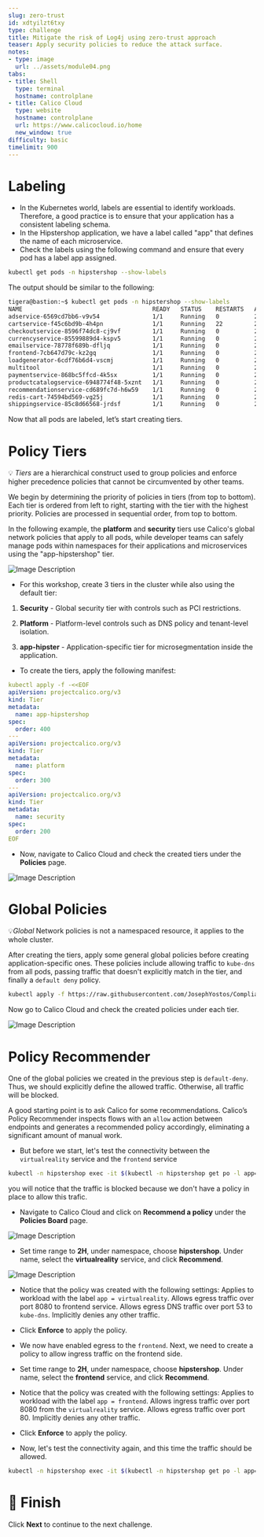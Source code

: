 ```yaml
---
slug: zero-trust
id: xdtyilzt6txy
type: challenge
title: Mitigate the risk of Log4j using zero-trust approach
teaser: Apply security policies to reduce the attack surface.
notes:
- type: image
  url: ../assets/module04.png
tabs:
- title: Shell
  type: terminal
  hostname: controlplane
- title: Calico Cloud
  type: website
  hostname: controlplane
  url: https://www.calicocloud.io/home
  new_window: true
difficulty: basic
timelimit: 900
---
```




Labeling
================

- In the Kubernetes world, labels are essential to identify workloads. Therefore, a good practice is to ensure that your application has a consistent labeling schema.
- In the Hipstershop application, we have a label called "app" that defines the name of each microservice.
- Check the labels using the following command and ensure that every pod has a label app assigned.

```bash
kubectl get pods -n hipstershop --show-labels
```

The output should be similar to the following:

```bash
tigera@bastion:~$ kubectl get pods -n hipstershop --show-labels
NAME                                     READY   STATUS    RESTARTS   AGE   LABELS
adservice-6569cd7bb6-v9v54               1/1     Running   0          28h   app=adservice,pci=true,pod-template-hash=6569cd7bb6
cartservice-f45c6bd9b-4h4pn              1/1     Running   22         28h   app=cartservice,pci=true,pod-template-hash=f45c6bd9b
checkoutservice-8596f74dc8-cj9vf         1/1     Running   0          28h   app=checkoutservice,pci=true,pod-template-hash=8596f74dc8
currencyservice-85599889d4-kspv5         1/1     Running   0          28h   app=currencyservice,pci=true,pod-template-hash=85599889d4
emailservice-78778f689b-dfljq            1/1     Running   0          28h   app=emailservice,pci=true,pod-template-hash=78778f689b
frontend-7cb647d79c-kz2gq                1/1     Running   0          28h   app=frontend,pci=true,pod-template-hash=7cb647d79c
loadgenerator-6cdf76b6d4-vscmj           1/1     Running   0          28h   app=loadgenerator,pci=true,pod-template-hash=6cdf76b6d4
multitool                                1/1     Running   0          28h   pci=true,run=multitool
paymentservice-868bc5ffcd-4k5sx          1/1     Running   0          28h   app=paymentservice,pci=true,pod-template-hash=868bc5ffcd
productcatalogservice-6948774f48-5xznt   1/1     Running   0          28h   app=productcatalogservice,pci=true,pod-template-hash=6948774f48
recommendationservice-cd689fc7d-h6w59    1/1     Running   0          28h   app=recommendationservice,pci=true,pod-template-hash=cd689fc7d
redis-cart-74594bd569-vg25j              1/1     Running   0          28h   app=redis-cart,pci=true,pod-template-hash=74594bd569
shippingservice-85c8d66568-jrdsf         1/1     Running   0          28h   app=shippingservice,pci=true,pod-template-hash=85c8d66568
```

Now that all pods are labeled, let’s start creating tiers.

Policy Tiers
================

💡 *Tiers* are a hierarchical construct used to group policies and enforce higher precedence policies that cannot be circumvented by other teams.

We begin by determining the priority of policies in tiers (from top to bottom). Each tier is ordered from left to right, starting with the tier with the highest priority. Policies are processed in sequential order, from top to bottom.

In the following example, the **platform** and **security** tiers use Calico's global network policies that apply to all pods, while developer teams can safely manage pods within namespaces for their applications and microservices using the "app-hipstershop" tier.

![Image Description](../assets/policy-processing.png)

- For this workshop, create 3 tiers in the cluster while also using the default tier:

1. **Security** - Global security tier with controls such as PCI restrictions.

2. **Platform** - Platform-level controls such as DNS policy and tenant-level isolation.

3. **app-hipster** - Application-specific tier for microsegmentation inside the application.

- To create the tiers, apply the following manifest:

```yaml
kubectl apply -f -<<EOF
apiVersion: projectcalico.org/v3
kind: Tier
metadata:
  name: app-hipstershop
spec:
  order: 400
---
apiVersion: projectcalico.org/v3
kind: Tier
metadata:
  name: platform
spec:
  order: 300
---
apiVersion: projectcalico.org/v3
kind: Tier
metadata:
  name: security
spec:
  order: 200
EOF
```

- Now, navigate to Calico Cloud and check the created tiers under the **Policies** page.

![Image Description](../assets/policy-board.png)

Global Policies
================

💡*Global* Network policies is not a namespaced resource, it applies to the whole cluster.

After creating the tiers, apply some general global policies before creating application-specific ones. These policies include allowing traffic to `kube-dns` from all pods, passing traffic that doesn't explicitly match in the tier, and finally a `default deny` policy.

```bash
kubectl apply -f https://raw.githubusercontent.com/JosephYostos/Compliance-workshop/main/03-security-policies/mainfest/2.2-pass-dns-default-deny-policy.yaml
```

Now go to Calico Cloud and check the created policies under each tier.

![Image Description](../assets/global-policies.png)

Policy Recommender
================

One of the global policies we created in the previous step is `default-deny`. Thus, we should explicitly define the allowed traffic. Otherwise, all traffic will be blocked.

A good starting point is to ask Calico for some recommendations. Calico’s Policy Recommender inspects flows with an `allow` action between endpoints and generates a recommended policy accordingly, eliminating a significant amount of manual work.

- But before we start, let's test the connectivity between the `virtualreality` service and the `frontend` service

```bash
kubectl -n hipstershop exec -it $(kubectl -n hipstershop get po -l app=virtualreality -ojsonpath='{.items[0].metadata.name}') -- sh -c 'curl -m3 -sI frontend 2>/dev/null | grep -i http'
```
you will notice that the traffic is blocked because we don't have a policy in place to allow this trafic.

- Navigate to Calico Cloud and click on **Recommend a policy** under the **Policies Board** page.

![Image Description](../assets/recommender01.png)

- Set time range to **2H**, under namespace, choose **hipstershop**. Under name, select the **virtualreality** service, and click **Recommend**.

![Image Description](../assets/recommender02.png)

- Notice that the policy was created with the following settings:
Applies to workload with the label `app = virtualreality`.
Allows egress traffic over port 8080 to frontend service.
Allows egress DNS traffic over port 53 to `kube-dns`.
Implicitly denies any other traffic.

- Click **Enforce** to apply the policy.

- We now have enabled egress to the `frontend`. Next, we need to create a policy to allow ingress traffic on the frontend side.
- Set time range to **2H**, under namespace, choose **hipstershop**. Under name, select the **frontend** service, and click **Recommend**.
- Notice that the policy was created with the following settings:
Applies to workload with the label `app = frontend`.
Allows ingress traffic over port 8080 from the `virtualreality` service.
Allows egress traffic over port 80.
Implicitly denies any other traffic.
- Click **Enforce** to apply the policy.



- Now, let's test the connectivity again, and this time the traffic should be allowed.

```bash
kubectl -n hipstershop exec -it $(kubectl -n hipstershop get po -l app=virtualreality -ojsonpath='{.items[0].metadata.name}') -- sh -c 'curl -m3 -sI frontend 2>/dev/null | grep -i http'
```

🏁 Finish
============
Click **Next** to continue to the next challenge.